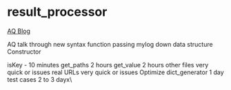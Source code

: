 # result_processor


[AQ Blog](http://learnin60seconds.logdown.com/posts/6858469-manipulating-tabular-data-using-python-s-list-comprehension)

AQ talk through
new syntax
function passing
mylog down
data structure
Constructor


isKey - 10 minutes
get_paths 2 hours
get_value 2 hours
other files very quick or issues
real URLs  very quick or issues
Optimize dict_generator 1 day
test cases 2 to 3 dayx\

